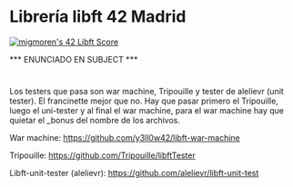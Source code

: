 # Librería libft 42 Madrid

<a href="https://github.com/JaeSeoKim/badge42"><img src="https://badge42.vercel.app/api/v2/cl96t7c1700110gmirv4hhet0/project/2778256" alt="migmoren's 42 Libft Score" /></a>

*** ENUNCIADO EN SUBJECT ***
#
Los testers que pasa son war machine, Tripouille y tester de alelievr (unit tester). El francinette mejor que no. Hay que pasar primero el Tripouille, luego el uni-tester y al final el war machine, para el war machine hay que quietar el _bonus del nombre de los archivos.

War machine: https://github.com/y3ll0w42/libft-war-machine

Tripouille: https://github.com/Tripouille/libftTester

Libft-unit-tester (alelievr): https://github.com/alelievr/libft-unit-test
